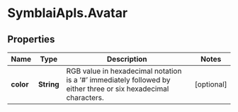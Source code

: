 # SymblaiApIs.Avatar

## Properties
Name | Type | Description | Notes
------------ | ------------- | ------------- | -------------
**color** | **String** | RGB value in hexadecimal notation is a ‘#’ immediately followed by either three or six hexadecimal characters. | [optional] 


